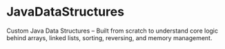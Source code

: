 # JavaDataStructures
Custom Java Data Structures – Built from scratch to understand core logic behind arrays, linked lists, sorting, reversing, and memory management.
